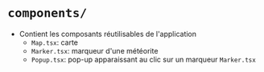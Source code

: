 # `components/`

- Contient les composants réutilisables de l'application
    - `Map.tsx`: carte
    - `Marker.tsx`: marqueur d'une météorite
    - `Popup.tsx`: pop-up apparaissant au clic sur un marqueur `Marker.tsx`
